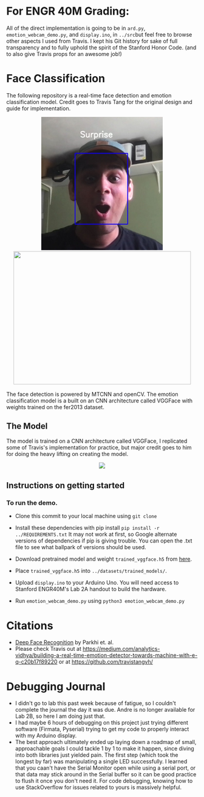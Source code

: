 # For ENGR 40M Grading:
All of the direct implementation is going to be in `ard.py`, `emotion_webcam_demo.py`, and `display.ino`, in `../src`but feel free to browse other aspects I used from Travis. I kept his Git history for sake of full transparency and to fully uphold the spirit of the Stanford Honor Code. (and to also give Travis props for an awesome job!) 

# Face Classification 
The following repository is a real-time face detection and emotion classification model.
Credit goes to Travis Tang for the original design and guide for implementation.
<p align="center">
    <img width="320" height="350" src="https://github.com/roshanswaroop/emotion-detection/blob/master/images/IMG_2719.png">
    <img width="467" height="350" src="https://raw.githubusercontent.com/travistangvh/emotion-detection-in-real-time/master/images/demo1.gif">
</p>


The face detection is powered by MTCNN and openCV. The emotion classification model is a built on an CNN architecture called VGGFace with weights trained on the fer2013 dataset.

## The Model
The model is trained on a CNN architecture called VGGFace, I replicated some of Travis's implementation for practice, but major credit goes to him for doing the heavy lifting on creating the model.


<p align="center">
    <img src="https://raw.githubusercontent.com/travistangvh/emotion-detection-in-real-time/master/images/VGGFaceNetwork.jpg">
</p>


## Instructions on getting started
### To run the demo.
* Clone this commit to your local machine using `git clone `

* Install these dependencies with pip install
`pip install -r ../REQUIREMENTS.txt` It may not work at first, so Google alternate versions of dependencies if pip is giving trouble. You can open the .txt file to see what ballpark of versions should be used.

* Download pretrained model and weight `trained_vggface.h5` from [here](https://drive.google.com/file/d/1Wv_Z4lAa7BgYqSAeceK9TxJNfwoLTwKy/view?usp=sharing).

* Place `trained_vggface.h5` into `../datasets/trained_models/`.
* Upload `display.ino` to your Arduino Uno. You will need access to Stanford ENGR40M's Lab 2A handout to build the hardware.

* Run `emotion_webcam_demo.py` using `python3 emotion_webcam_demo.py`

# Citations
* [Deep Face Recognition](http://www.robots.ox.ac.uk/~vgg/publications/2015/Parkhi15/parkhi15.pdf) by Parkhi et. al.
* Please check Travis out at https://medium.com/analytics-vidhya/building-a-real-time-emotion-detector-towards-machine-with-e-q-c20b17f89220 or at https://github.com/travistangvh/

# Debugging Journal
* I didn't go to lab this past week because of fatigue, so I couldn't complete the journal the day it was due. Andre is no longer available for Lab 2B, so here I am doing just that.
* I had maybe 6 hours of debugging on this project just trying different software (Firmata, Pyserial) trying to get my code to properly interact with my Arduino display.
* The best approach ultimately ended up laying down a roadmap of small, approachable goals I could tackle 1 by 1 to make it happen, since diving into both libraries just yielded pain. The first step (which took the longest by far) was manipulating a single LED successfully. I learned that you caan't have the Serial Monitor open while using a serial port, or that data may stick around in the Serial buffer so it can be good practice to flush it once you don't need it. For code debugging, knowing how to use StackOverflow for issues related to yours is massively helpful.
